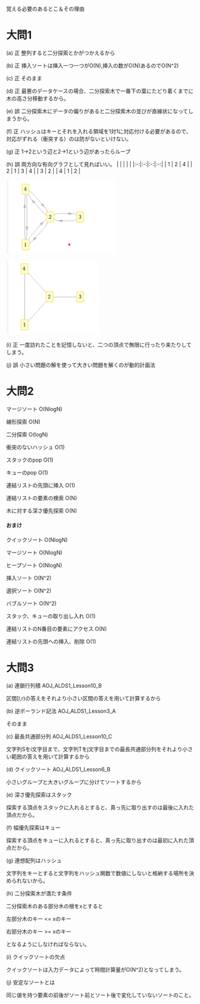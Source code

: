 覚える必要のあるとこ＆その理由
# 大問1
(a) 正
整列すると二分探索とかがつかえるから

(b) 正
挿入ソートは挿入一つ一つがO(N),挿入の数がO(N)あるのでO(N^2)

(c) 正
そのまま

(d) 正
最悪のデータケースの場合、二分探索木で一番下の葉にたどり着くまでに木の高さ分移動するから。

(e) 誤
二分探索木にデータの偏りがあると二分探索木の並びが直線状になってしまうから。

(f) 正
ハッシュはキーとそれを入れる領域を1対1に対応付ける必要があるので、対応がずれる（衝突する）のは防がないといけない。

(g) 正
1→2という辺と2→1という辺があったらループ

(h) 誤
両方向な有向グラフとして見ればいい。
| | | | |
|:-:|:-:|:-:|:-:|
| 1 | 2 | 4 |
| 2 | 1 | 3 | 4 |
| 3 | 2 |
| 4 | 1 | 2 |

![graph](./graph1.png)

![graph](./graph2.png)

(i) 正
一度訪れたことを記憶しないと、二つの頂点で無限に行ったり来たりしてしまう。

(j) 誤
小さい問題の解を使って大きい問題を解くのが動的計画法

# 大問2
マージソート O(NlogN)

線形探索 O(N)

二分探索 O(logN)

衝突のないハッシュ O(1)

スタックのpop O(1)

キューのpop O(1)

連結リストの先頭に挿入 O(1)

連結リストの要素の検索 O(N)

木に対する深さ優先探索 O(N)

#### おまけ
クイックソート O(NlogN)

マージソート O(NlogN)

ヒープソート O(NlogN)

挿入ソート O(N^2)

選択ソート O(N^2)

バブルソート O(N^2)

スタック、キューの取り出し入れ O(1)

連結リストのN番目の要素にアクセス O(N)

連結リストの先頭への挿入、削除 O(1)


# 大問3
(a) 連鎖行列積 AOJ_ALDS1_Lesson10_B

区間[l,r)の答えをそれより小さい区間の答えを用いて計算するから

(b) 逆ポーランド記法 AOJ_ALDS1_Lesson3_A

そのまま

(c) 最長共通部分列 AOJ_ALDS1_Lesson10_C

文字列Sをi文字目まで、文字列Tをj文字目までの最長共通部分列をそれより小さい範囲の答えを用いて計算するから

(d) クイックソート AOJ_ALDS1_Lesson6_B

小さいグループと大きいグループに分けてソートするから

(e) 深さ優先探索はスタック

探索する頂点をスタックに入れるとすると、真っ先に取り出すのは最後に入れた頂点だから。

(f) 幅優先探索はキュー

探索する頂点をキューに入れるとすると、真っ先に取り出すのは最初に入れた頂点だから。

(g) 連想配列はハッシュ

文字列をキーとすると文字列をハッシュ関数で数値にしないと格納する場所を決められないから。

(h) 二分探索木が満たす条件

二分探索木のある部分木の根をxとすると

左部分木のキー <= xのキー

右部分木のキー >= xのキー

となるようにしなければならない。

(i) クイックソートの欠点

クイックソートは入力データによって時間計算量がO(N^2)となってしまう。

(j) 安定なソートとは

同じ値を持つ要素の前後がソート前とソート後で変化していないソートのこと。
